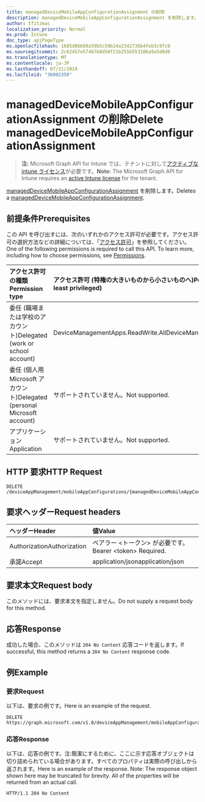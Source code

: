 ```yaml
---
title: managedDeviceMobileAppConfigurationAssignment の削除
description: managedDeviceMobileAppConfigurationAssignment を削除します。
author: tfitzmac
localization_priority: Normal
ms.prod: Intune
doc_type: apiPageType
ms.openlocfilehash: 1685d86689a59b5c59b24a2342736b4feb3c9fc0
ms.sourcegitcommit: 2c62457e57467b8d50f21b255b553106a9a5d8d6
ms.translationtype: MT
ms.contentlocale: ja-JP
ms.lasthandoff: 07/31/2019
ms.locfileid: "36002350"
---
```

# <a name="delete-manageddevicemobileappconfigurationassignment"></a><span data-ttu-id="cf699-103">managedDeviceMobileAppConfigurationAssignment の削除</span><span class="sxs-lookup"><span data-stu-id="cf699-103">Delete managedDeviceMobileAppConfigurationAssignment</span></span>

> <span data-ttu-id="cf699-104">**注:** Microsoft Graph API for Intune では、テナントに対して[アクティブな intune ライセンス](https://go.microsoft.com/fwlink/?linkid=839381)が必要です。</span><span class="sxs-lookup"><span data-stu-id="cf699-104">**Note:** The Microsoft Graph API for Intune requires an [active Intune license](https://go.microsoft.com/fwlink/?linkid=839381) for the tenant.</span></span>

<span data-ttu-id="cf699-105">[managedDeviceMobileAppConfigurationAssignment](../resources/intune-apps-manageddevicemobileappconfigurationassignment.md) を削除します。</span><span class="sxs-lookup"><span data-stu-id="cf699-105">Deletes a [managedDeviceMobileAppConfigurationAssignment](../resources/intune-apps-manageddevicemobileappconfigurationassignment.md).</span></span>

## <a name="prerequisites"></a><span data-ttu-id="cf699-106">前提条件</span><span class="sxs-lookup"><span data-stu-id="cf699-106">Prerequisites</span></span>
<span data-ttu-id="cf699-p101">この API を呼び出すには、次のいずれかのアクセス許可が必要です。アクセス許可の選択方法などの詳細については、「[アクセス許可](/graph/permissions-reference)」を参照してください。</span><span class="sxs-lookup"><span data-stu-id="cf699-p101">One of the following permissions is required to call this API. To learn more, including how to choose permissions, see [Permissions](/graph/permissions-reference).</span></span>

|<span data-ttu-id="cf699-109">アクセス許可の種類</span><span class="sxs-lookup"><span data-stu-id="cf699-109">Permission type</span></span>|<span data-ttu-id="cf699-110">アクセス許可 (特権の大きいものから小さいものへ)</span><span class="sxs-lookup"><span data-stu-id="cf699-110">Permissions (from most to least privileged)</span></span>|
|:---|:---|
|<span data-ttu-id="cf699-111">委任 (職場または学校のアカウント)</span><span class="sxs-lookup"><span data-stu-id="cf699-111">Delegated (work or school account)</span></span>|<span data-ttu-id="cf699-112">DeviceManagementApps.ReadWrite.All</span><span class="sxs-lookup"><span data-stu-id="cf699-112">DeviceManagementApps.ReadWrite.All</span></span>|
|<span data-ttu-id="cf699-113">委任 (個人用 Microsoft アカウント)</span><span class="sxs-lookup"><span data-stu-id="cf699-113">Delegated (personal Microsoft account)</span></span>|<span data-ttu-id="cf699-114">サポートされていません。</span><span class="sxs-lookup"><span data-stu-id="cf699-114">Not supported.</span></span>|
|<span data-ttu-id="cf699-115">アプリケーション</span><span class="sxs-lookup"><span data-stu-id="cf699-115">Application</span></span>|<span data-ttu-id="cf699-116">サポートされていません。</span><span class="sxs-lookup"><span data-stu-id="cf699-116">Not supported.</span></span>|

## <a name="http-request"></a><span data-ttu-id="cf699-117">HTTP 要求</span><span class="sxs-lookup"><span data-stu-id="cf699-117">HTTP Request</span></span>
<!-- {
  "blockType": "ignored"
}
-->
``` http
DELETE /deviceAppManagement/mobileAppConfigurations/{managedDeviceMobileAppConfigurationId}/assignments/{managedDeviceMobileAppConfigurationAssignmentId}
```

## <a name="request-headers"></a><span data-ttu-id="cf699-118">要求ヘッダー</span><span class="sxs-lookup"><span data-stu-id="cf699-118">Request headers</span></span>
|<span data-ttu-id="cf699-119">ヘッダー</span><span class="sxs-lookup"><span data-stu-id="cf699-119">Header</span></span>|<span data-ttu-id="cf699-120">値</span><span class="sxs-lookup"><span data-stu-id="cf699-120">Value</span></span>|
|:---|:---|
|<span data-ttu-id="cf699-121">Authorization</span><span class="sxs-lookup"><span data-stu-id="cf699-121">Authorization</span></span>|<span data-ttu-id="cf699-122">ベアラー &lt;トークン&gt; が必要です。</span><span class="sxs-lookup"><span data-stu-id="cf699-122">Bearer &lt;token&gt; Required.</span></span>|
|<span data-ttu-id="cf699-123">承諾</span><span class="sxs-lookup"><span data-stu-id="cf699-123">Accept</span></span>|<span data-ttu-id="cf699-124">application/json</span><span class="sxs-lookup"><span data-stu-id="cf699-124">application/json</span></span>|

## <a name="request-body"></a><span data-ttu-id="cf699-125">要求本文</span><span class="sxs-lookup"><span data-stu-id="cf699-125">Request body</span></span>
<span data-ttu-id="cf699-126">このメソッドには、要求本文を指定しません。</span><span class="sxs-lookup"><span data-stu-id="cf699-126">Do not supply a request body for this method.</span></span>

## <a name="response"></a><span data-ttu-id="cf699-127">応答</span><span class="sxs-lookup"><span data-stu-id="cf699-127">Response</span></span>
<span data-ttu-id="cf699-128">成功した場合、このメソッドは `204 No Content` 応答コードを返します。</span><span class="sxs-lookup"><span data-stu-id="cf699-128">If successful, this method returns a `204 No Content` response code.</span></span>

## <a name="example"></a><span data-ttu-id="cf699-129">例</span><span class="sxs-lookup"><span data-stu-id="cf699-129">Example</span></span>

### <a name="request"></a><span data-ttu-id="cf699-130">要求</span><span class="sxs-lookup"><span data-stu-id="cf699-130">Request</span></span>
<span data-ttu-id="cf699-131">以下は、要求の例です。</span><span class="sxs-lookup"><span data-stu-id="cf699-131">Here is an example of the request.</span></span>
``` http
DELETE https://graph.microsoft.com/v1.0/deviceAppManagement/mobileAppConfigurations/{managedDeviceMobileAppConfigurationId}/assignments/{managedDeviceMobileAppConfigurationAssignmentId}
```

### <a name="response"></a><span data-ttu-id="cf699-132">応答</span><span class="sxs-lookup"><span data-stu-id="cf699-132">Response</span></span>
<span data-ttu-id="cf699-p102">以下は、応答の例です。注:簡潔にするために、ここに示す応答オブジェクトは切り詰められている場合があります。すべてのプロパティは実際の呼び出しから返されます。</span><span class="sxs-lookup"><span data-stu-id="cf699-p102">Here is an example of the response. Note: The response object shown here may be truncated for brevity. All of the properties will be returned from an actual call.</span></span>
``` http
HTTP/1.1 204 No Content
```



